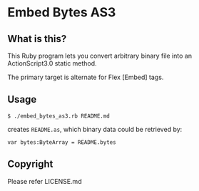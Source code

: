 Embed Bytes AS3
===============

What is this?
-------------

This Ruby program lets you convert arbitrary binary file into an
ActionScript3.0 static method.

The primary target is alternate for Flex [Embed] tags.


Usage
-----

    $ ./embed_bytes_as3.rb README.md

creates ```README.as```, which binary data could be retrieved by:

    var bytes:ByteArray = README.bytes


Copyright
---------

Please refer LICENSE.md
